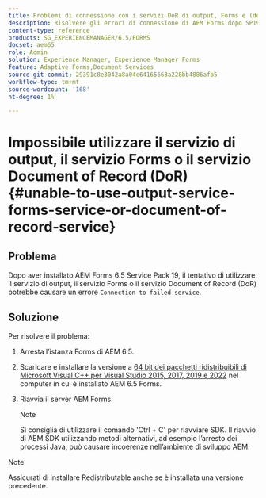 ```yaml
---
title: Problemi di connessione con i servizi DoR di output, Forms e (documento di record)
description: Risolvere gli errori di connessione di AEM Forms dopo SP19. Arrestare, installare Microsoft Visual C++, riavviare il server per una soluzione ottimale. Risolvere i problemi relativi ai servizi Output, Forms e DoR.
content-type: reference
products: SG_EXPERIENCEMANAGER/6.5/FORMS
docset: aem65
role: Admin
solution: Experience Manager, Experience Manager Forms
feature: Adaptive Forms,Document Services
source-git-commit: 29391c8e3042a8a04c64165663a228bb4886afb5
workflow-type: tm+mt
source-wordcount: '168'
ht-degree: 1%

---
```


# Impossibile utilizzare il servizio di output, il servizio Forms o il servizio Document of Record (DoR) {#unable-to-use-output-service-forms-service-or-document-of-record-service}

## Problema  

Dopo aver installato AEM Forms 6.5 Service Pack 19, il tentativo di utilizzare il servizio di output, il servizio Forms o il servizio Document of Record (DoR) potrebbe causare un errore `Connection to failed service`.

## Soluzione

Per risolvere il problema:

1. Arresta l’istanza Forms di AEM 6.5.
1. Scaricare e installare la versione a [64 bit dei pacchetti ridistribuibili di Microsoft Visual C++ per Visual Studio 2015, 2017, 2019 e 2022](https://learn.microsoft.com/en-us/cpp/windows/latest-supported-vc-redist?view=msvc-170#visual-studio-2015-2017-2019-and-2022) nel computer in cui è installato AEM 6.5 Forms.
1. Riavvia il server AEM Forms.

   >[!NOTE]
   >
   > Si consiglia di utilizzare il comando &#39;Ctrl + C&#39; per riavviare SDK. Il riavvio di AEM SDK utilizzando metodi alternativi, ad esempio l’arresto dei processi Java, può causare incoerenze nell’ambiente di sviluppo AEM.


>[!NOTE]
>
>
> Assicurati di installare Redistributable anche se è installata una versione precedente.
